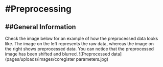 #Preprocessing
===============
##General Information
---------------
Check the image below for an example of how the preprocessed data looks like. The image on the left represents the raw data, whereas the image on the right shows preprocessed data. You can notice that the preprocessed image has been shifted and blurred.
![Preprocessed data] (pages/uploads/images/coregister parameters.jpg)
